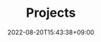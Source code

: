 ---
title: "Projects"
date: 2022-08-20T15:43:38+09:00
description: My portfolio, repos, works overview page
enableBio: false
---